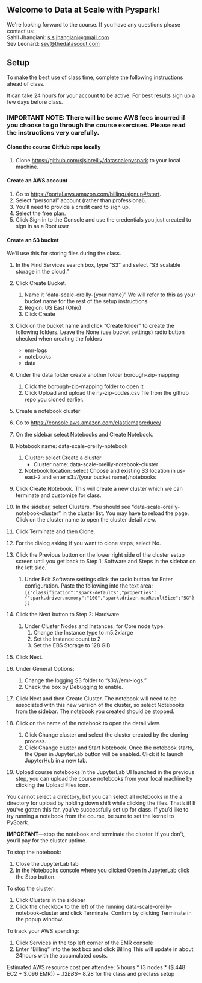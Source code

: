 ## Welcome to Data at Scale with Pyspark!  
We're looking forward to the course. If you have any questions please contact us:  
Sahil Jhangiani: s.s.jhangiani@gmail.com  
Sev Leonard: sev@thedatascout.com  


## Setup
To make the best use of class time, complete the following instructions ahead of class. 

It can take 24 hours for your account to be active. For best results sign up a few days before class.

### IMPORTANT NOTE: There will be some AWS fees incurred if you choose to go through the course exercises. Please read the instructions very carefully. 

#### Clone the course GitHub repo locally
1. Clone https://github.com/sjsloreilly/datascalepyspark to your local machine.

#### Create an AWS account 
1. Go to https://portal.aws.amazon.com/billing/signup#/start.
1. Select “personal” account (rather than professional).
1. You’ll need to provide a credit card to sign up.
1. Select the free plan.
1. Click Sign in to the Console and use the credentials you just created to sign in as a Root user

#### Create an S3 bucket
We’ll use this for storing files during the class.
1. In the Find Services search box, type “S3” and select “S3 scalable storage in the cloud.”
1. Click Create Bucket. 
    1. Name it “data-scale-oreilly-{your name}”  We will refer to this as your bucket name for the rest of the setup instructions.
    1. Region: US East (Ohio)
    1. Click Create
1. Click on the bucket name and click “Create folder” to create the following folders. Leave the None (use bucket settings) radio button checked when creating the folders
    - emr-logs
    - notebooks
    - data 
1. Under the data folder create another folder borough-zip-mapping
    1. Click the borough-zip-mapping folder to open it
    1. Click Upload and upload the ny-zip-codes.csv file from the github repo you cloned earlier.

1. Create a notebook cluster
1. Go to https://console.aws.amazon.com/elasticmapreduce/
1. On the sidebar select Notebooks and Create Notebook.
1. Notebook name: data-scale-oreilly-notebook
    1. Cluster: select Create a cluster
        - Cluster name: data-scale-oreilly-notebook-cluster
    1. Notebook location: select Choose and existing S3 location in us-east-2 and enter s3://{your bucket name}/notebooks
1. Click Create Notebook.
This will create a new cluster which we can terminate and customize for class.
1. In the sidebar, select Clusters. You should see “data-scale-oreilly-notebook-cluster” in the cluster list. You may have to reload the page. Click on the cluster name to open the cluster detail view.
1. Click Terminate and then Clone.
1. For the dialog asking if you want to clone steps, select No.
1. Click the Previous button on the lower right side of the cluster setup screen until you get back to Step 1: Software and Steps in the sidebar on the left side.
    1. Under Edit Software settings click the radio button for Enter configuration. Paste the following into the text area:
`[{"classification":"spark-defaults","properties":{"spark.driver.memory":"10G","spark.driver.maxResultSize":"5G"}}]`
1. Click the Next button to Step 2: Hardware
    1. Under Cluster Nodes and Instances, for Core node type: 
        1. Change the Instance type to m5.2xlarge 
        1. Set the Instance count to 2
        1. Set the EBS Storage to 128 GiB
1. Click Next.
1. Under General Options:
    1. Change the logging S3 folder to “s3://<your bucket name>/emr-logs.”
    1. Check the box by Debugging to enable.
1. Click Next and then Create Cluster.
The notebook will need to be associated with this new version of the cluster, so select Notebooks from the sidebar. The notebook you created should be stopped.
1. Click on the name of the notebook to open the detail view. 
    1. Click Change cluster and select the cluster created by the cloning process. 
    1. Click Change cluster and Start Notebook.
Once the notebook starts, the Open in JupyterLab button will be enabled. Click it to launch JupyterHub in a new tab.

1. Upload course notebooks
In the JupyterLab UI launched in the previous step, you can upload the course notebooks from your local machine by clicking the Upload Files icon.  

You cannot select a directory, but you can select all notebooks in the a directory for upload by holding down shift while clicking the files.
That’s it! If you’ve gotten this far, you’ve successfully set up for class. If you’d like to try running a notebook from the course, be sure to set the kernel to PySpark.

**IMPORTANT**—stop the notebook and terminate the cluster. If you don’t, you’ll pay for the cluster uptime.

To stop the notebook:  
1. Close the JupyterLab tab
1. In the Notebooks console where you clicked Open in JupyterLab click the Stop button.

To stop the cluster:
1. Click Clusters in the sidebar
1. Click the checkbox to the left of the running data-scale-oreilly-notebook-cluster and click Terminate. Confirm by clicking Terminate in the popup window.

To track your AWS spending:
1. Click Services in the top left corner of the EMR console
1. Enter “Billing” into the text box and click Billing
This will update in about 24hours with the accumulated costs.

Estimated AWS resource cost per attendee: 5 hours * (3 nodes * ($.448 EC2 + $.096 EMR)) + $.12 EBS = ~$8.28 for the class and preclass setup
